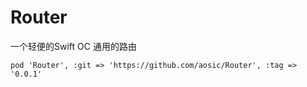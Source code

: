 # Router
一个轻便的Swift OC 通用的路由


```
pod 'Router', :git => 'https://github.com/aosic/Router', :tag => '0.0.1'
```

